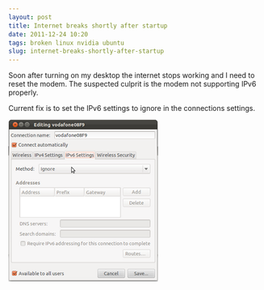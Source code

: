 ```yaml
---
layout: post
title: Internet breaks shortly after startup
date: 2011-12-24 10:20
tags: broken linux nvidia ubuntu
slug: internet-breaks-shortly-after-startup
---
```


Soon after turning on my desktop the internet stops working and I need to reset the modem. The suspected culprit is the modem not supporting IPv6 properly.

Current fix is to set the IPv6 settings to ignore in the connections settings.

![Ubuntu Network Settings](/images/ubuntu-network-ipv6.png)